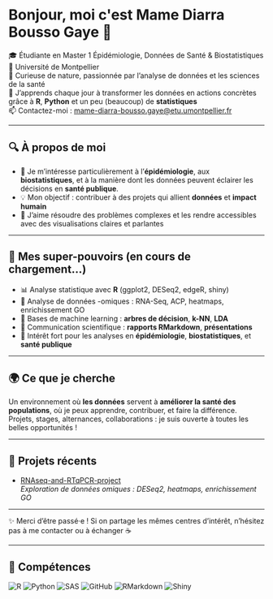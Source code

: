 # Bonjour, moi c'est Mame Diarra Bousso Gaye 👋

🎓  Étudiante en Master 1 Épidémiologie, Données de Santé & Biostatistiques  
📍 Université de Montpellier  
🔬 Curieuse de nature, passionnée par l’analyse de données et les sciences de la santé  
🌱 J’apprends chaque jour à transformer les données en actions concrètes grâce à **R**, **Python** et un peu (beaucoup) de **statistiques**  
📫 Contactez-moi : mame-diarra-bousso.gaye@etu.umontpellier.fr

---

## 🔍 À propos de moi

- 🔎 Je m’intéresse particulièrement à l’**épidémiologie**, aux **biostatistiques**, et à la manière dont les données peuvent éclairer les décisions en **santé publique**.
- 💡 Mon objectif : contribuer à des projets qui allient **données** et **impact humain**
- 🧩 J’aime résoudre des problèmes complexes et les rendre accessibles avec des visualisations claires et parlantes

---

## 🧰 Mes super-pouvoirs (en cours de chargement...)

- 📊 Analyse statistique avec **R** (ggplot2, DESeq2, edgeR, shiny)
- 🧬 Analyse de données -omiques : RNA-Seq, ACP, heatmaps, enrichissement GO
- 🤖 Bases de machine learning : **arbres de décision**, **k-NN**, **LDA**
- 📑 Communication scientifique : **rapports RMarkdown**, **présentations**
- 🧪 Intérêt fort pour les analyses en **épidémiologie**, **biostatistiques**, et **santé publique**

---

## 🌍 Ce que je cherche

Un environnement où **les données** servent à **améliorer la santé des populations**, où je peux apprendre, contribuer, et faire la différence.  
Projets, stages, alternances, collaborations : je suis ouverte à toutes les belles opportunités !

---

## 🔗 Projets récents

- [RNAseq-and-RTqPCR-project](https://github.com/mame-diarra-gaye/RNAseq-and-RTqPCR-project)  
  _Exploration de données omiques : DESeq2, heatmaps, enrichissement GO_

---

✨ Merci d’être passé·e ! Si on partage les mêmes centres d’intérêt, n’hésitez pas à me contacter ou à échanger ☕


---


## 🧠 Compétences

![R](https://img.shields.io/badge/-R-276DC3?style=flat-square&logo=r&logoColor=white)
![Python](https://img.shields.io/badge/-Python-3776AB?style=flat-square&logo=python&logoColor=white)
![SAS](https://img.shields.io/badge/-SAS-0076A8?style=flat-square&logo=sas&logoColor=white)
![GitHub](https://img.shields.io/badge/-GitHub-181717?style=flat-square&logo=github&logoColor=white)
![RMarkdown](https://img.shields.io/badge/-RMarkdown-198CE7?style=flat-square)
![Shiny](https://img.shields.io/badge/-Shiny-16a085?style=flat-square)



